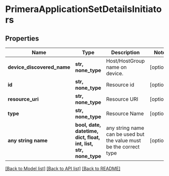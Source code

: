 # PrimeraApplicationSetDetailsInitiators


## Properties
Name | Type | Description | Notes
------------ | ------------- | ------------- | -------------
**device_discovered_name** | **str, none_type** | Host/HostGroup name on device. | [optional] 
**id** | **str, none_type** | Resource id | [optional] 
**resource_uri** | **str, none_type** | Resource URI | [optional] 
**type** | **str, none_type** | Resource Name | [optional] 
**any string name** | **bool, date, datetime, dict, float, int, list, str, none_type** | any string name can be used but the value must be the correct type | [optional]

[[Back to Model list]](../README.md#documentation-for-models) [[Back to API list]](../README.md#documentation-for-api-endpoints) [[Back to README]](../README.md)


